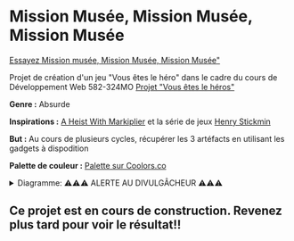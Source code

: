 # Mission Musée, Mission Musée, Mission Musée

[Essayez Mission musée, Mission Musée, Mission Musée"](https://raphbarniques.github.io/MissionMusee/)

Projet de création d'un jeu "Vous êtes le héro" dans le cadre du cours de Développement Web 582-324MO
[Projet "Vous êtes le héros"](https://smnarnold.com/projets/vous-etes-le-heros)

**Genre :** Absurde

**Inspirations :** [A Heist With Markiplier](https://www.youtube.com/watch?v=9TjfkXmwbTs&ab_channel=Markiplier) et la série de jeux [Henry Stickmin](https://www.innersloth.com/games/the-henry-stickmin-collection/)

**But :** Au cours de plusieurs cycles, récupérer les 3 artéfacts en utilisant les gadgets à dispodition

**Palette de couleur :** [Palette sur Coolors.co](https://coolors.co/3d1751-592155-ef5c5d-363636-fafafa)

<details>
  <summary> Diagramme: ⚠️⚠️⚠️ ALERTE AU DIVULGÂCHEUR ⚠️⚠️⚠️ </summary> 
  
  
![Schema](/images/schema.drawio.png)
  
</details>

## Ce projet est en cours de construction. Revenez plus tard pour voir le résultat!! ##

